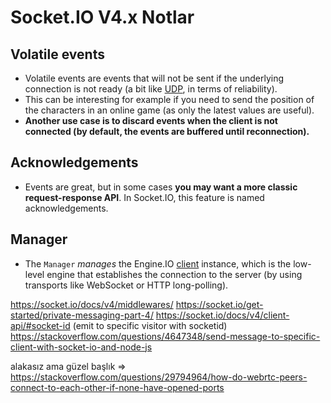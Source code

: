 # Socket.IO V4.x Notlar

## Volatile events
- Volatile events are events that will not be sent if the underlying connection is not ready (a bit like [UDP](https://fr.wikipedia.org/wiki/User_Datagram_Protocol), in terms of reliability).
- This can be interesting for example if you need to send the position of the characters in an online game (as only the latest values are useful).
- **Another use case is to discard events when the client is not connected (by default, the events are buffered until reconnection).**

## Acknowledgements
- Events are great, but in some cases **you may want a more classic request-response API**. In Socket.IO, this feature is named acknowledgements.

## Manager
- The `Manager`  _manages_ the Engine.IO [client](https://github.com/socketio/engine.io-client/) instance, which is the low-level engine that establishes the connection to the server (by using transports like WebSocket or HTTP long-polling).

https://socket.io/docs/v4/middlewares/
https://socket.io/get-started/private-messaging-part-4/
https://socket.io/docs/v4/client-api/#socket-id (emit to specific visitor with socketid)
https://stackoverflow.com/questions/4647348/send-message-to-specific-client-with-socket-io-and-node-js

alakasız ama güzel başlık => https://stackoverflow.com/questions/29794964/how-do-webrtc-peers-connect-to-each-other-if-none-have-opened-ports
